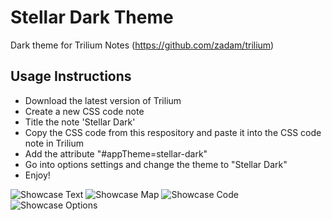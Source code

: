 # Stellar Dark Theme 
Dark theme for Trilium Notes (https://github.com/zadam/trilium)

## Usage Instructions
- Download the latest version of Trilium 
- Create a new CSS code note
- Title the note 'Stellar Dark'
- Copy the CSS code from this respository and paste it into the CSS code note in Trilium
- Add the attribute "#appTheme=stellar-dark"
- Go into options settings and change the theme to "Stellar Dark"
- Enjoy!

![Showcase Text](https://user-images.githubusercontent.com/89228316/146656725-b6c827d5-8478-4cba-8be1-d089c3887e60.png)
![Showcase Map](https://user-images.githubusercontent.com/89228316/146656722-516cb2aa-1983-446f-b345-5f751a2e4011.png)
![Showcase Code](https://user-images.githubusercontent.com/89228316/146656720-3a550f42-eb15-41ab-aa6f-b994107a75dd.png)
![Showcase Options](https://user-images.githubusercontent.com/89228316/146656723-457f5dae-4a35-4dc7-8ead-fb06d9821ec4.png)

